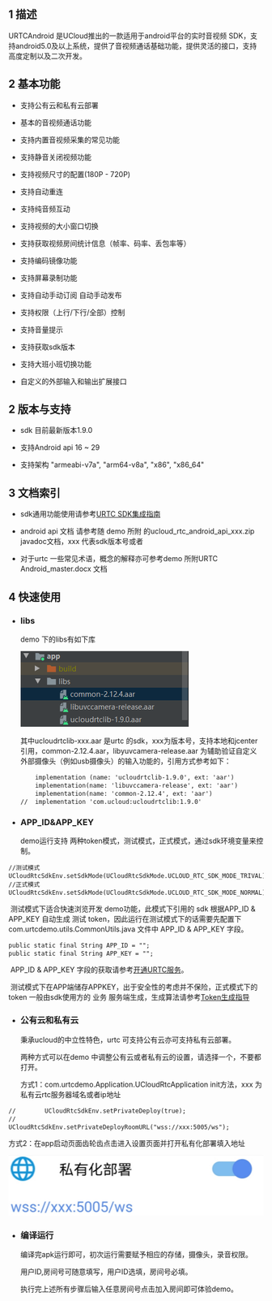 ## 1 描述
URTCAndroid 是UCloud推出的一款适用于android平台的实时音视频 SDK，支持android5.0及以上系统，提供了音视频通话基础功能，提供灵活的接口，支持高度定制以及二次开发。



## 2 基本功能
* 支持公有云和私有云部署

* 基本的音视频通话功能	

* 支持内置音视频采集的常见功能	

* 支持静音关闭视频功能	

* 支持视频尺寸的配置(180P - 720P)	

* 支持自动重连	

* 支持纯音频互动	

* 支持视频的大小窗口切换	

* 支持获取视频房间统计信息（帧率、码率、丢包率等）	

* 支持编码镜像功能		

* 支持屏幕录制功能

* 支持自动手动订阅 自动手动发布

* 支持权限（上行/下行/全部）控制

* 支持音量提示

* 支持获取sdk版本

* 支持大班小班切换功能

* 自定义的外部输入和输出扩展接口


## 2 版本与支持

- sdk 目前最新版本1.9.0

- 支持Android api 16 ~ 29

- 支持架构 "armeabi-v7a", "arm64-v8a", "x86", "x86_64"


## 3 文档索引

* sdk通用功能使用请参考[URTC SDK集成指南](https://docs.ucloud.cn/urtc/sdk/index)

* android api 文档 请参考随 demo 所附 的ucloud_rtc_android_api_xxx.zip  javadoc文档，xxx 代表sdk版本号或者

* 对于urtc 一些常见术语，概念的解释亦可参考demo 所附URTC Android_master.docx 文档


## 4 快速使用

- ### libs

  demo 下的libs有如下库

  ![](libs.png)

  其中ucloudrtclib-xxx.aar 是urtc 的sdk，xxx为版本号，支持本地和jcenter引用，common-2.12.4.aar，libyuvcamera-release.aar 为辅助验证自定义外部摄像头（例如usb摄像头）的输入功能的，引用方式参考如下：

  ```
      implementation (name: 'ucloudrtclib-1.9.0', ext: 'aar')
      implementation(name: 'libuvccamera-release', ext: 'aar')
      implementation(name: 'common-2.12.4', ext: 'aar')
  //  implementation 'com.ucloud:ucloudrtclib:1.9.0'
  ```

- ### APP_ID&APP_KEY

  demo运行支持 两种token模式，测试模式，正式模式，通过sdk环境变量来控制。

```
//测试模式
UCloudRtcSdkEnv.setSdkMode(UCloudRtcSdkMode.UCLOUD_RTC_SDK_MODE_TRIVAL);
//正式模式
UCloudRtcSdkEnv.setSdkMode(UCloudRtcSdkMode.UCLOUD_RTC_SDK_MODE_NORMAL);
```

​      测试模式下适合快速浏览开发 demo功能，此模式下引用的 sdk 根据APP_ID & APP_KEY 自动生成 测试	        token，因此运行在测试模式下的话需要先配置下com.urtcdemo.utils.CommonUtils.java 文件中 APP_ID & APP_KEY 字段。

```
public static final String APP_ID = "";
public static final String APP_KEY = "";
```

​      APP_ID & APP_KEY 字段的获取请参考[开通URTC服务](https://docs.ucloud.cn/urtc/quick)。

​      测试模式下在APP端储存APPKEY，出于安全性的考虑并不保险，正式模式下的 token 一般由sdk使用方的 业务 服务端生成，生成算法请参考[Token生成指导](https://docs.ucloud.cn/urtc/sdk/token)



- ### 公有云和私有云

  秉承ucloud的中立性特色，urtc 可支持公有云亦可支持私有云部署。

  两种方式可以在demo 中调整公有云或者私有云的设置，请选择一个，不要都打开。

  方式1：com.urtcdemo.Application.UCloudRtcApplication init方法，xxx 为私有云rtc服务器域名或者ip地址

~~~
//        UCloudRtcSdkEnv.setPrivateDeploy(true);
//        UCloudRtcSdkEnv.setPrivateDeployRoomURL("wss://xxx:5005/ws");
~~~
​	方式2：在app启动页面齿轮齿点击进入设置页面并打开私有化部署填入地址

![](private.jpg)



- ### 编译运行

  编译完apk运行即可，初次运行需要赋予相应的存储，摄像头，录音权限。

  用户ID,房间号可随意填写，用户ID选填，房间号必填。

  执行完上述所有步骤后输入任意房间号点击加入房间即可体验demo。









